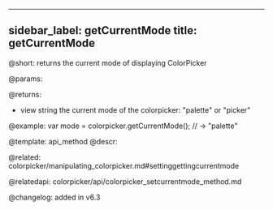 
---
sidebar_label: getCurrentMode
title: getCurrentMode
---          

@short: returns the current mode of displaying ColorPicker



@params:


@returns:
- view    string   the current mode of the colorpicker: "palette" or "picker"


@example:
var mode = colorpicker.getCurrentMode(); // -> "palette"


@template: api_method
@descr:


@related: colorpicker/manipulating_colorpicker.md#settinggettingcurrentmode

@relatedapi: colorpicker/api/colorpicker_setcurrentmode_method.md

@changelog:
added in v6.3

